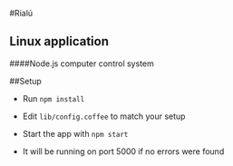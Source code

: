 #Rialú
## Linux application
####Node.js computer control system



##Setup

- Run `npm install`

- Edit `lib/config.coffee` to match your setup

- Start the app with `npm start`

- It will be running on port 5000 if no errors were found
